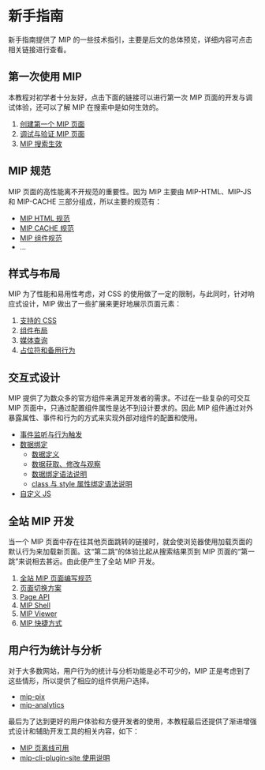 # 新手指南

新手指南提供了 MIP 的一些技术指引，主要是后文的总体预览，详细内容可点击相关链接进行查看。

## 第一次使用 MIP

本教程对初学者十分友好，点击下面的链接可以进行第一次 MIP 页面的开发与调试体验，还可以了解 MIP 在搜索中是如何生效的。

1. [创建第一个 MIP 页面](./start-writing-first-mip.md)
2. [调试与验证 MIP 页面](./debug-and-validate.md)
3. [MIP 搜索生效](./mip-in-search/introduction.md)

## MIP 规范

MIP 页面的高性能离不开规范的重要性。因为 MIP 主要由 MIP-HTML、MIP-JS 和 MIP-CACHE 三部分组成，所以主要的规范有：

- [MIP HTML 规范](../mip-standard/mip-html-spec.md)
- [MIP CACHE 规范](../mip-standard/mip-cache-spec.md)
- [MIP 组件规范](../mip-standard/mip-components-spec.md)
- ...

## 样式与布局

MIP 为了性能和易用性考虑，对 CSS 的使用做了一定的限制，与此同时，针对响应式设计，MIP 做出了一些扩展来更好地展示页面元素：

1. [支持的 CSS ](../style-and-layout/supported-css.md)
2. [组件布局](../style-and-layout/layout.md)
3. [媒体查询](../style-and-layout/meadia-query.md)
4. [占位符和备用行为](../style-and-layout/placeholder-and-fallback.md)

## 交互式设计

MIP 提供了为数众多的官方组件来满足开发者的需求。不过在一些复杂的可交互 MIP 页面中，只通过配置组件属性是达不到设计要求的。因此 MIP 组件通过对外暴露属性、事件和行为的方式来实现外部对组件的配置和使用。

- [事件监听与行为触发](../interactive-mip/event-and-action.md)
- [数据绑定](../interactive-mip/data-binding/introduction.md)
    - [数据定义](../interactive-mip/data-binding/data-definition.md)
    - [数据获取、修改与观察](../interactive-mip/data-binding/data-operation.md)
    - [数据绑定语法说明](../interactive-mip/data-binding/mip-bind.md)
    - [class 与 style 属性绑定语法说明](../interactive-mip/data-binding/class-and-style-binding.md)
- [自定义 JS](../interactive-mip/custom-js.md)

## 全站 MIP 开发

当一个 MIP 页面中存在往其他页面跳转的链接时，就会使浏览器使用加载页面的默认行为来加载新页面。这“第二跳”的体验比起从搜索结果页到 MIP 页面的“第一跳”来说相去甚远。由此便产生了全站 MIP 开发。

1. [全站 MIP 页面编写规范](../all-sites-mip/structure.md)
2. [页面切换方案](../all-sites-mip/switch-page.md)
3. [Page API](../all-sites-mip/page-api.md)
4. [MIP Shell](../all-sites-mip/mip-shell.md)
5. [MIP Viewer](../all-sites-mip/viewer.md)
6. [MIP 快捷方式](../all-sites-mip/style.md)

## 用户行为统计与分析

对于大多数网站，用户行为的统计与分析功能是必不可少的，MIP 正是考虑到了这些情形，所以提供了相应的组件供用户选择。

- [mip-pix](../analytics/mip-pix.md)
- [mip-analytics](../analytics/mip-analytics.md)

最后为了达到更好的用户体验和方便开发者的使用，本教程最后还提供了渐进增强式设计和辅助开发工具的相关内容，如下：
- [MIP 页离线可用](../progressive-enhancement-design/introduction.md)
- [mip-cli-plugin-site 使用说明](../assistant-development-tools/introduction.md)
